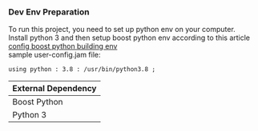 ### Dev Env Preparation

To run this project, you need to set up python env on your computer.\
Install python 3 and then setup boost python env according to this article
[config boost python building env](https://www.boost.org/build/doc/html/bbv2/overview/configuration.html) \
sample user-config.jam file:
```
using python : 3.8 : /usr/bin/python3.8 ;
```

| External Dependency |
|---------------------|
| Boost Python        |
| Python 3            |
